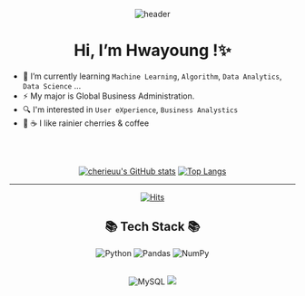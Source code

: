 <div align=center>
  
![header](https://capsule-render.vercel.app/api?type=waving&color=auto&height=300&section=header&text=Yoo%20hwayoung&fontSize=90)</div>
<div align=center><h1> Hi, I’m Hwayoung !✨ </h1></div>


- 🌱  I’m currently learning `Machine Learning`, `Algorithm`, `Data Analytics`, `Data Science` ... 
- ⚡   My major is Global Business Administration.
- 🔍  I'm interested in `User eXperience`, `Business Analystics`
- 🍒 ☕️ I like rainier cherries & coffee
 <br>
 <br>
<div align=center>

  
[![cherieuu's GitHub stats](https://github-readme-stats.vercel.app/api?username=cherieuu&show_icons=true&theme=material-palenight)](https://github.com/cherieuu) [![Top Langs](https://github-readme-stats.vercel.app/api/top-langs/?username=cherieuu&layout=compact&theme=material-palenight)](https://github.com/cherieuu)

  
<hr>


[![Hits](https://hits.seeyoufarm.com/api/count/incr/badge.svg?url=https%3A%2F%2Fgithub.com%2Fcherieuu&count_bg=%236A00B8&title_bg=%23706AAC&icon=&icon_color=%23E7E7E7&title=hits&edge_flat=false)](https://hits.seeyoufarm.com)
</div>
<h2 align="center">📚 Tech Stack 📚</h2>
<div align="center">
  
  <p align="center">
   
  
  <img alt="Python" src="https://img.shields.io/badge/python-%2314354C.svg?style=for-the-badge&logo=python&logoColor=white"/></a>
  <img alt="Pandas" src="https://img.shields.io/badge/pandas-%23150458.svg?style=for-the-badge&logo=pandas&logoColor=white" /></a>
  <img alt="NumPy" src="https://img.shields.io/badge/numpy-%23013243.svg?style=for-the-badge&logo=numpy&logoColor=white" /></a>
  
  <br>
  <img alt="MySQL" src="https://img.shields.io/badge/mysql-%2300f.svg?style=for-the-badge&logo=mysql&logoColor=white"/></a>
  <img src="https://img.shields.io/badge/Django-092E20?style=flat-square&logo=Django&logoColor=white"/></a>
  
</div>

